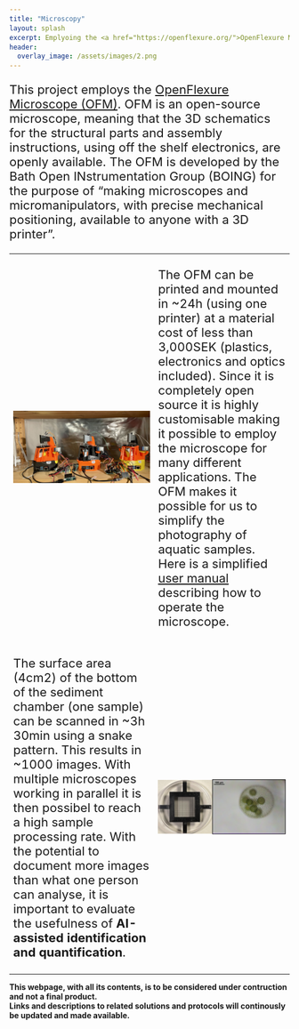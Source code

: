 ```yaml
---
title: "Microscopy"
layout: splash
excerpt: Emplyoing the <a href="https://openflexure.org/">OpenFlexure Microscope</a>
header:
  overlay_image: /assets/images/2.png
---
```


<style>
td, tr {
   border: none!important;
}
</style>
<p style="font-size:22px">This project employs the <a href="https://openflexure.org/">OpenFlexure Microscope (OFM)</a>. OFM is an open-source microscope, meaning that the 3D schematics for the structural parts and assembly instructions, using off the shelf electronics, are openly available. The OFM is developed by the Bath Open INstrumentation Group (BOING) for the purpose of “making microscopes and micromanipulators, with precise mechanical positioning, available to anyone with a 3D printer”. </p>
<table width="100%">



 <tr>
     <td><img src="/assets/images/2.2.jpeg" width="100%">
</td>
    <td><p style="font-size:22px">The OFM can be printed and mounted in ~24h (using one printer) at a material cost of less than 3,000SEK (plastics, electronics and optics included). Since it is completely open source it is highly customisable making it possible to employ the microscope for many different applications. The OFM makes it possible for us to simplify the photography of aquatic samples. Here is a simplified <a href=" https://www.dropbox.com/scl/fo/m9p7178huooln2w1lgahr/ABRxedoyEcnzLeM3Blpav4A?dl=0&e=1&preview=Lathund_OpenFlexure.pdf&rlkey=seib8j0zntvbyzov3957mcj9c&st=xya24j82 "> user manual </a> describing how to operate the microscope. </p>
</td>
</tr>

 <tr>
    <td><p style="font-size:22px">The surface area (4cm2) of the bottom of the sediment chamber (one sample) can be scanned in ~3h 30min using a snake pattern. This results in ~1000 images. With multiple microscopes working in parallel it is then possibel to reach a high sample processing rate. With the potential to document more images than what one person can analyse, it is important to evaluate the usefulness of <strong>AI-assisted identification and quantification</strong>. </p>
</td>
    <td><img src="/assets/images/2.3.PNG" width="100%">
</td>
</tr>

</table>
<strong>This webpage, with all its contents, is to be considered under contruction and not a final product.</strong>
<br>
<strong>Links and descriptions to related solutions and protocols will continously be updated and made available.</strong>
